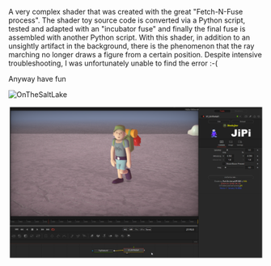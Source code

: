 A very complex shader that was created with the great "Fetch-N-Fuse process". The shader toy source code is converted via a Python script, tested and adapted with an "incubator fuse" and finally the final fuse is assembled with another Python script.
With this shader, in addition to an unsightly artifact in the background, there is the phenomenon that the ray marching no longer draws a figure from a certain position. Despite intensive troubleshooting, I was unfortunately unable to find the error :-(

Anyway have fun

![OnTheSaltLake](https://user-images.githubusercontent.com/78935215/149341819-5d02474b-6553-42f1-8128-4c3db7c10238.gif)

[![Screenshot](OnTheSal_screenshot.png)](https://www.shadertoy.com/view/fsXcR8 "View on Shadertoy.com")